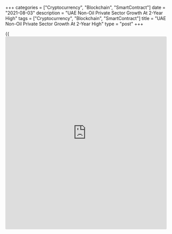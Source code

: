 +++
categories = ["Cryptocurrency", "Blockchain", "SmartContract"]
date = "2021-08-03"
description = "UAE Non-Oil Private Sector Growth At 2-Year High"
tags = ["Cryptocurrency", "Blockchain", "SmartContract"]
title = "UAE Non-Oil Private Sector Growth At 2-Year High"
type = "post"
+++

{{<iframe id="large-banner" src="https://www.bounty.group/#slide=18.0" width="100%" height="600" scrolling="no" style="border: 0px solid rgb(216, 221, 230); border-radius: 3px;">}}

The UAE non-oil private sector growth was the fastest in two years in
July, survey results from IHS Markit showed on Tuesday.

The Purchasing Managers' Index rose to 54.0 in July from 52.2 in June. A
score above 50 indicates expansion.

Output and new order indices increased to the highest level since July
2019. Export sales fell for the third straight month.

Suppliers' delivery time lengthened in July and backlogs of work
increased.

The rate of job creation was the fastest since January 2019 and
purchasing activity increased.

Input prices increased in July and output charges rose for the second
month in a row.

The 12-month outlook remained positive in July with the hope of easing
Covid-19 restrictions and the Expo 2020. The overall [business][1]
expectations declined for the first time in eight months.

For comments and feedback [contact](https://www.playgroundfx.com/contact/): editorial@rtt[news](https://www.letsplayfx.com/blog/forex-news-website/).com

[Economic News][2]

 **What parts of the world are seeing the best (and worst) economic
performances lately? Click[here][3] to check out our [Econ Scorecard][3]
and find out! See up-to-the-moment [ranking](https://www.playgroundfx.com/blog/crypto-exchange-ranking/)s for the best and worst
performers in [GDP][4], [unemployment rate][5], [inflation][6] and much
more.**

   1. www.rtt[news](https://www.letsplayfx.com/blog/forex-news-website/).com/Content/Business.aspx
   2. www.rtt[news](https://www.letsplayfx.com/blog/forex-news-website/).com/Content/EconomicNews.aspx
   3. www.rtt[news](https://www.letsplayfx.com/blog/forex-news-website/).com/economic-scorecard/world-rank/unemployment-rate/highest-performance.aspx
   4. www.rtt[news](https://www.letsplayfx.com/blog/forex-news-website/).com/economic-scorecard/world-rank/GDP/highest-performance.aspx
   5. www.rtt[news](https://www.letsplayfx.com/blog/forex-news-website/).com/economic-scorecard/world-rank/unemployment-rate/lowest-performance.aspx
   6. www.rtt[news](https://www.letsplayfx.com/blog/forex-news-website/).com/economic-scorecard/world-rank/CPI/highest-performance.aspx